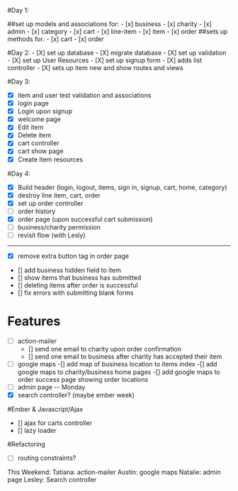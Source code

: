 #Day 1:

##set up models and associations for:
	- [x] business
	- [x] charity
	- [x] admin
	- [x] category
	- [x] cart
	- [x] line-item
	- [x] item
	- [x] order
##sets up methods for:
	- [x] cart
	- [x] order

#Day 2:
	- [X] set up database
	- [X] migrate database
	- [X] set up validation
	- [X] set up User Resources
	- [X] set up signup form
	- [X] adds list controller
	- [X] sets up item new and show routes and views

#Day 3:
- [X] item and user test validation and associations
- [X] login page
- [X] Login upon signup
- [X] welcome page
- [X] Edit item
- [X] Delete item
- [X] cart controller
- [X] cart show page
- [X] Create Item resources

#Day 4:
- [X] Build header (login, logout, items, sign in, signup, cart, home, category)
- [X] destroy line item, cart, order
- [X] set up order controller
- [ ] order history
- [X] order page (upon successful cart submission)
- [ ] business/charity permission
- [ ] revisit flow (with Lesly)
---------
- [X] remove extra button tag in order page
- [] add business hidden field to item
- [] show items that business has submitted
- [] deleting items after order is successful
- [] fix errors with submitting blank forms

# Features
- [ ] action-mailer
	- [] send one email to charity upon order confirmation
	- [] send one email to business after charity has accepted their item
- [ ] google maps
	-[] add map of business location to items index
	-[] add google maps to charity/business home pages
	-[] add google maps to order success page showing order locations
- [ ] admin page -- Monday
- [X] search controller? (maybe ember week)

#Ember & Javascript/Ajax
- [] ajax for carts controller
- [] lazy loader

#Refactoring
- [ ] routing constraints?

This Weekend:
Tatiana: action-mailer
Austin: google maps
Natalie: admin page
Lesley: Search controller
